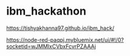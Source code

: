 # ibm_hackathon
 https://tishyakhanna97.github.io/ibm_hack/

https://node-red-paqpj.mybluemix.net/ui/#!/0?socketid=wJMMIxCVbxFcvrPZAAAj